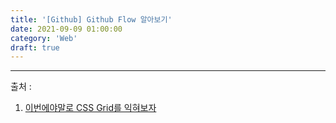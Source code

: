 ```yaml
---
title: '[Github] Github Flow 알아보기'
date: 2021-09-09 01:00:00
category: 'Web'
draft: true
---
```


---

출처 :

1. [이번에야말로 CSS Grid를 익혀보자](https://studiomeal.com/archives/533)
